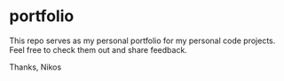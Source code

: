 # portfolio
This repo serves as my personal portfolio for my personal code projects.
Feel free to check them out and share feedback.

Thanks,
Nikos
